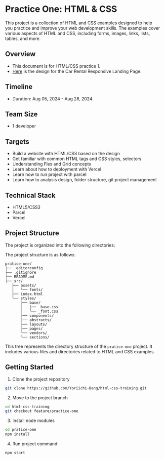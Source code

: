 # Practice One: HTML & CSS

This project is a collection of HTML and CSS examples designed to help you practice and improve your web development skills. The examples cover various aspects of HTML and CSS, including forms, images, links, lists, tables, and more.

## Overview

-   This document is for HTML/CSS practice 1.
-   [Here](<https://www.figma.com/design/xvc7S3FKqFSfVo723lw0VG/Car-Rental-Responsive-Landing-Page-(Community)-(Copy)?node-id=1-133&t=AVZ3bkB6etPSJa3E-0>) is the design for the Car Rental Responsive Landing Page.

## Timeline

-   Duration: Aug 05, 2024 - Aug 28, 2024

## Team Size

-   1 developer

## Targets

-   Build a website with HTML/CSS based on the design
-   Get familiar with common HTML tags and CSS styles, selectors
-   Understanding Flex and Grid concepts
-   Learn about how to deployment with Vercel
-   Learn how to run project with parcel
-   Learn how to analysis design, folder structure, git project management

## Technical Stack

-   HTML5/CSS3
-   Parcel
-   Vercel

## Project Structure

The project is organized into the following directories:

The project structure is as follows:

```
pratice-one/
├── .editorconfig
├── .gitignore
├── README.md
├── src/
   ├── assets/
   │   └── fonts/
   ├── index.html
   └── styles/
       ├── base/
       │   ├── _base.css
       │   └── _font.css
       ├── components/
       ├── abstracts/
       ├── layouts/
       ├── pages/
       └── vendors/
       └── sections/

```

This tree represents the directory structure of the `pratice-one` project. It includes various files and directories related to HTML and CSS examples.

## Getting Started

1. Clone the project repository

```sh
git clone https://github.com/Yoriichi-Dang/html-css-training.git
```

2. Move to the project branch

```sh
cd html-css-training
git checkout feature/practice-one
```

3. Install node modules

```sh
cd pratice-one
npm install
```

4. Run project command

```sh
npm start
```
